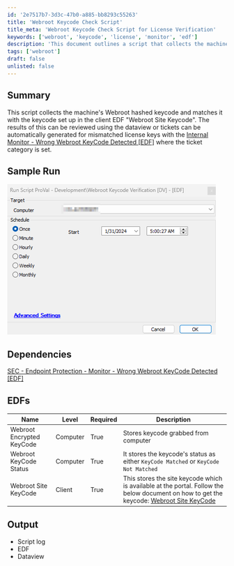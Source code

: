 ```yaml
---
id: '2e7517b7-3d3c-47b0-a885-bb8293c55263'
title: 'Webroot Keycode Check Script'
title_meta: 'Webroot Keycode Check Script for License Verification'
keywords: ['webroot', 'keycode', 'license', 'monitor', 'edf']
description: 'This document outlines a script that collects the machine-level Webroot hashed keycode and compares it with the keycode set in the client EDF "Webroot Site Keycode". It includes instructions on reviewing results using dataviews or generating tickets for mismatched license keys.'
tags: ['webroot']
draft: false
unlisted: false
---
```

## Summary

This script collects the machine's Webroot hashed keycode and matches it with the keycode set up in the client EDF "Webroot Site Keycode". The results of this can be reviewed using the dataview or tickets can be automatically generated for mismatched license keys with the [Internal Monitor - Wrong Webroot KeyCode Detected [EDF]](https://proval.itglue.com/DOC-5078775-14989291) where the ticket category is set.

## Sample Run

![Sample Run](../../../static/img/Webroot-Keycode-Verification-EDF/image_2.png)

## Dependencies

[SEC - Endpoint Protection - Monitor - Wrong Webroot KeyCode Detected [EDF]](https://proval.itglue.com/DOC-5078775-14989291)

## EDFs

| Name                                   | Level    | Required | Description                                                                                                      |
|----------------------------------------|----------|----------|------------------------------------------------------------------------------------------------------------------|
| Webroot Encrypted KeyCode              | Computer | True     | Stores keycode grabbed from computer                                                                             |
| Webroot KeyCode Status                 | Computer | True     | It stores the keycode's status as either `KeyCode Matched` or `KeyCode Not Matched`                           |
| Webroot Site KeyCode                   | Client   | True     | This stores the site keycode which is available at the portal. Follow the below document on how to get the keycode: [Webroot Site KeyCode](<./Webroot Site KeyCode.md>) |

## Output

- Script log
- EDF
- Dataview












